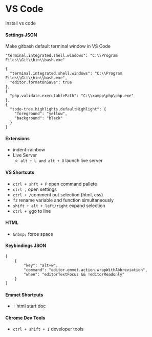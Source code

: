 # VS Code
Install vs code

#### Settings JSON
Make gitbash default terminal window in VS Code
```
"terminal.integrated.shell.windows": "C:\\Program Files\\Git\\bin\\bash.exe"

{
  "terminal.integrated.shell.windows": "C:\\Program Files\\Git\\bin\\bash.exe",
  "editor.formatOnSave": true
},
{
  "php.validate.executablePath": "C:\\xampp\php\php.exe"
},
{
  "todo-tree.highlights.defaultHighlight": {
    "foreground": "yellow",
    "background": "black"
  }
}
```
#### Extensions
- indent-rainbow
- Live Server
  - `alt + L and alt + O` launch live server

#### VS Shortcuts
- `ctrl + shft + P` open command pallete
- `ctrl ,` open settings
- `ctrl + /`comment out selection (html, css)
- `f2` rename variable and function simultaneously
- `shift + alt + left/right` expand selection
- `ctrl + g`go to line

#### HTML
- `&nbsp;` force space

#### Keybindings JSON
```
[
    {
        "key": "alt+w",
        "command": "editor.emmet.action.wrapWithAbbreviation",
        "when": "editorTextFocus && !editorReadonly"
    }
]
```

#### Emmet Shortcuts
- `!` html start doc

#### Chrome Dev Tools
- `ctrl + shift + I` developer tools
